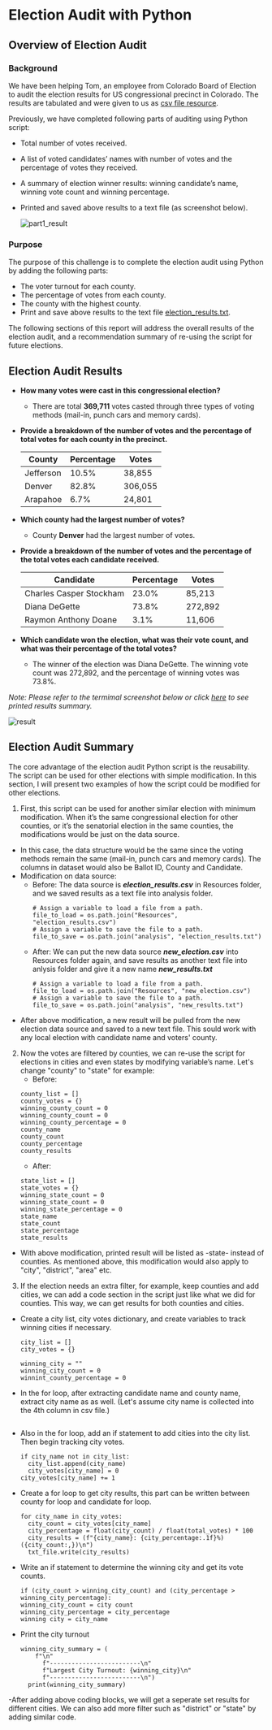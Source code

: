 # Election Audit with Python

## Overview of Election Audit

### Background
We have been helping Tom, an employee from Colorado Board of Election to audit the election results for US congressional precinct in Colorado. The results are tabulated and were given to us as [csv file resource](https://github.com/weihaolun/election-analysis/blob/161dd8acccf89241788970adec1b838c3c1545a3/Resources/election_results.csv).

Previously, we have completed following parts of auditing using Python script:
-	Total number of votes received.
-	A list of voted candidates’ names with number of votes and the percentage of votes they received.
-	A summary of election winner results: winning candidate’s name, winning vote count and winning percentage.
-	Printed and saved above results to a text file (as screenshot below).

     ![part1_result](https://user-images.githubusercontent.com/84211948/124236667-63e64000-dab2-11eb-8716-3ee1d550d3d5.png)

### Purpose
The purpose of this challenge is to complete the election audit using Python by adding the following parts:
-	The voter turnout for each county.
-	The percentage of votes from each county.
-	The county with the highest county.
-	Print and save above results to the text file [election_results.txt](https://github.com/weihaolun/election-analysis/blob/161dd8acccf89241788970adec1b838c3c1545a3/analysis/election_results.txt).

The following sections of this report will address the overall results of the election audit, and a recommendation summary of re-using the script for future elections.

## Election Audit Results
- **How many votes were cast in this congressional election?**

  - There are total **369,711** votes casted through three types of voting methods (mail-in, punch cars and memory cards).

- **Provide a breakdown of the number of votes and the percentage of total votes for each county in the precinct.**

     |   County   |   Percentage  |     Votes     |
     | ------------- | ------------- | ------------- |
     | Jefferson | 10.5%  | 38,855  |
     | Denver  | 82.8%  | 306,055  |
     | Arapahoe  | 6.7%  | 24,801  |

- **Which county had the largest number of votes?**

  - County **Denver** had the largest number of votes.
  
- **Provide a breakdown of the number of votes and the percentage of the total votes each candidate received.**

     |   Candidate   |   Percentage  |     Votes     |
     | ------------- | ------------- | ------------- |
     | Charles Casper Stockham | 23.0%  | 85,213  |
     | Diana DeGette  | 73.8%  | 272,892  |
     | Raymon Anthony Doane  | 3.1%  | 11,606  |
 
- **Which candidate won the election, what was their vote count, and what was their percentage of the total votes?**
  
  -  The winner of the election was Diana DeGette.
The winning vote count was 272,892, and the percentage of winning votes was 73.8%.

_Note: Please refer to the termimal screenshot below or click [here](https://github.com/weihaolun/election-analysis/blob/161dd8acccf89241788970adec1b838c3c1545a3/analysis/election_results.txt) to see printed results summary._

   ![result](https://user-images.githubusercontent.com/84211948/124241370-69925480-dab7-11eb-95b3-eb6052b9faab.png)

## Election Audit Summary
The core advantage of the election audit Python script is the reusability. The script can be used for other elections with simple modification. In this section, I will present two examples of how the script could be modified for other elections.

1. First, this script can be used for another similar election with minimum modification. When it’s the same congressional election for other counties, or it’s the senatorial election in the same counties, the modifications would be just on the data source.
- In this case, the data structure would be the same since the voting methods remain the same (mail-in, punch cars and memory cards). The columns in dataset would also be Ballot ID, County and Candidate.
- Modification on data source:
   - Before: The data source is _**election_results.csv**_ in Resources folder, and we saved results as a text file into analysis folder.
     ```
     # Assign a variable to load a file from a path.
     file_to_load = os.path.join("Resources", "election_results.csv")
     # Assign a variable to save the file to a path.
     file_to_save = os.path.join("analysis", "election_results.txt")
     ```
   - After: We can put the new data source _**new_election.csv**_ into Resources folder again, and save results as another text file into anlysis folder and give it a new name _**new_results.txt**_
     ```
     # Assign a variable to load a file from a path.
     file_to_load = os.path.join("Resources", "new_election.csv")
     # Assign a variable to save the file to a path.
     file_to_save = os.path.join("analysis", "new_results.txt")
     ```  
- After above modification, a new result will be pulled from the new election data source and saved to a new text file. This sould work with any local election with candidate name and voters' county.

2. Now the votes are filtered by counties, we can re-use the script for elections in cities and even states by modifying variable’s name. Let's change "county" to "state" for example:
   - Before:
    ```
   county_list = []
   county_votes = {}
   winning_county_count = 0
   winning_county_count = 0
   winning_county_percentage = 0
   county_name
   county_count
   county_percentage
   county_results
    ```
   - After:
    ```
   state_list = []
   state_votes = {}
   winning_state_count = 0
   winning_state_count = 0
   winning_state_percentage = 0
   state_name
   state_count
   state_percentage
   state_results
    ```

  - With above modification, printed result will be listed as -state- instead of counties. As mentioned above, this modification would also apply to "city", "district", "area" etc.

3. If the election needs an extra filter, for example, keep counties and add cities, we can add a code section in the script just like what we did for counties. This way, we can get results for both counties and cities.

- Create a city list, city votes dictionary, and create variables to track winning cities if necessary.
  ```
  city_list = []
  city_votes = {}

  winning_city = ""
  winning_city_count = 0
  winnint_county_percentage = 0
  ```
- In the for loop, after extracting candidate name and county name, extract city name as as well. (Let's assume city name is collected into the 4th column in csv file.)
  ```city_name = row [3]

- Also in the for loop, add an if statement to add cities into the city list. Then begin tracking city votes.
  ```
  if city_name not in city_list:
    city_list.append(city_name)
    city_votes[city_name] = 0
  city_votes[city_name] += 1
  ```
- Create a for loop to get city results, this part can be written between county for loop and candidate for loop.
  ```
  for city_name in city_votes:
    city_count = city_votes[city_name]
    city_percentage = float(city_count) / float(total_votes) * 100
    city_results = (f"{city_name}: {city_percentage:.1f}%) ({city_count:,})\n")
    txt_file.write(city_results)
  ```
- Write an if statement to determine the winning city and get its vote counts.
  ```
  if (city_count > winning_city_count) and (city_percentage > winning_city_percentage):
  winning_city_count = city count
  winning_city_percentage = city_percentage
  winning city = city_name
  ```
- Print the city turnout
  ```
  winning_city_summary = (
      f"\n"
        f"-------------------------\n"
        f"Largest City Turnout: {winning_city}\n"
        f"-------------------------\n")
    print(winning_city_summary)
  ```
-After adding above coding blocks, we will get a seperate set results for different cities. We can also add more filter such as "district" or "state" by adding similar code.
